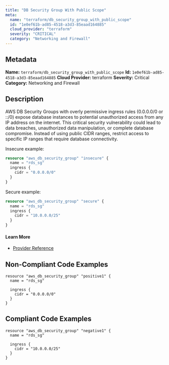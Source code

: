 ```yaml
---
title: "DB Security Group With Public Scope"
meta:
  name: "terraform/db_security_group_with_public_scope"
  id: "1e0ef61b-ad85-4518-a3d3-85eaad164885"
  cloud_provider: "terraform"
  severity: "CRITICAL"
  category: "Networking and Firewall"
---
```

## Metadata
**Name:** `terraform/db_security_group_with_public_scope`
**Id:** `1e0ef61b-ad85-4518-a3d3-85eaad164885`
**Cloud Provider:** terraform
**Severity:** Critical
**Category:** Networking and Firewall
## Description
AWS DB Security Groups with overly permissive ingress rules (0.0.0.0/0 or ::/0) expose database instances to potential unauthorized access from any IP address on the internet. This critical security vulnerability could lead to data breaches, unauthorized data manipulation, or complete database compromise. Instead of using public CIDR ranges, restrict access to specific IP ranges that require database connectivity.

Insecure example:
```terraform
resource "aws_db_security_group" "insecure" {
  name = "rds_sg"
  ingress {
    cidr = "0.0.0.0/0"
  }
}
```

Secure example:
```terraform
resource "aws_db_security_group" "secure" {
  name = "rds_sg"
  ingress {
    cidr = "10.0.0.0/25"
  }
}
```

#### Learn More

 - [Provider Reference](https://registry.terraform.io/providers/hashicorp/aws/latest/docs/resources/db_security_group)

## Non-Compliant Code Examples
```aws
resource "aws_db_security_group" "positive1" {
  name = "rds_sg"

  ingress {
    cidr = "0.0.0.0/0"
  }
}
```

## Compliant Code Examples
```aws
resource "aws_db_security_group" "negative1" {
  name = "rds_sg"

  ingress {
    cidr = "10.0.0.0/25"
  }
}
```